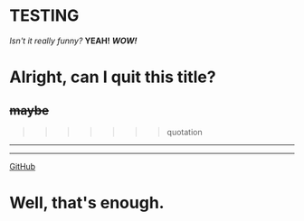 # TESTING
*Isn't it really funny?*
**YEAH!**
***WOW!***
# Alright, can I quit this title?
## ~~maybe~~
>>>>>>>quotation
---------
**********
[GitHub](https://github.com/Jointlab-ANZ-UESTC/HOG.git)
# Well, that's enough.
